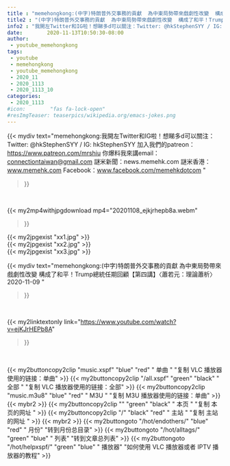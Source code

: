 ```yaml
---
title : "memehongkong:(中字)特朗普外交事務的貢獻  為中東局勢帶來戲劇性改變  構成了和平！Trump總統任期回顧【第四講】〈蕭若元：理論蕭析〉2020-11-09 "
title2 : "(中字)特朗普外交事務的貢獻  為中東局勢帶來戲劇性改變  構成了和平！Trump總統任期回顧【第四講】〈蕭若元：理論蕭析〉2020-11-09 "
info2 : "我開左Twitter和IG啦！想睇多d可以關注：Twitter: @hkStephenSYY / IG: hkStephenSYY 加入我們的patreon：https://www.patreon.com/mrshiu 你爆料我來講email： connectiontaiwan@gmail.com 謎米新聞：news.memehk.com 謎米香港： www.memehk.com Facebook：www.facebook.com/memehkdotcom "
date:        2020-11-13T10:50:30-08:00
author:
 - youtube_memehongkong
tags:
 - youtube
 - memehongkong
 - youtube_memehongkong
 - 2020_11
 - 2020_1113
 - 2020_1113_10
categories:
 - 2020_1113
#icon:        "fas fa-lock-open"
#resImgTeaser: teaserpics/wikipedia.org/emacs-jokes.png
---
```


{{< mydiv text="memehongkong:我開左Twitter和IG啦！想睇多d可以關注：Twitter: @hkStephenSYY / IG: hkStephenSYY 加入我們的patreon：https://www.patreon.com/mrshiu 你爆料我來講email： connectiontaiwan@gmail.com 謎米新聞：news.memehk.com 謎米香港： www.memehk.com Facebook：www.facebook.com/memehkdotcom "
>}}
<br>


{{< my2mp4withjpgdownload mp4="20201108_ejkjrhepb8a.webm"
>}}

{{< my2jpgexist "xx1.jpg" >}}<br>
{{< my2jpgexist "xx2.jpg" >}}<br>
{{< my2jpgexist "xx3.jpg" >}}<br>



{{< mydiv text="memehongkong:(中字)特朗普外交事務的貢獻  為中東局勢帶來戲劇性改變  構成了和平！Trump總統任期回顧【第四講】〈蕭若元：理論蕭析〉2020-11-09 "
>}}
<br>

{{< my2linktextonly link="https://www.youtube.com/watch?v=ejKJrHEPb8A"
>}}


<br>

{{< my2buttoncopy2clip "music.xspf"        "blue"   "red"    " 单曲 "  "复制 VLC 播放器使用的链接：单曲" >}} {{< my2buttoncopy2clip "/all.xspf"         "green"  "black"  " 全部 "  "复制 VLC 播放器使用的链接：全部" >}} {{< my2buttoncopy2clip "music.m3u8"        "blue"   "red"    " M3U  "    "复制 M3U 播放器使用的链接：单曲" >}} {{< mybr2 >}} {{< my2buttoncopy2clip ""                  "green"  "black"  " 本页 "    "复制 本页的网址 " >}} {{< my2buttoncopy2clip "/"                 "black"  "red"    " 主站 "    "复制 主站的网址 " >}} {{< mybr2 >}} {{< my2buttongoto      "/hot/endothers/"   "blue"   "red"    " 月份"   "转到月份总目录" >}} {{< my2buttongoto      "/hot/alltags/"     "green"  "blue"   " 列表"   "转到文章总列表" >}} {{< my2buttongoto      "/hot/helpxspf/"    "green"  "blue"   " 播放器" "如何使用 VLC 播放器或者 IPTV 播放器的教程" >}} 
